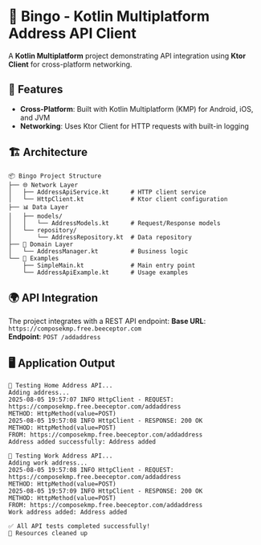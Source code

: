 # 🎯 Bingo - Kotlin Multiplatform Address API Client

A **Kotlin Multiplatform** project demonstrating API integration using **Ktor Client** for cross-platform networking.

## 🚀 Features

- **Cross-Platform**: Built with Kotlin Multiplatform (KMP) for Android, iOS, and JVM
- **Networking**: Uses Ktor Client for HTTP requests with built-in logging

## 🏗️ Architecture

```
📦 Bingo Project Structure
├── 🌐 Network Layer
│   ├── AddressApiService.kt      # HTTP client service
│   └── HttpClient.kt             # Ktor client configuration
├── 📊 Data Layer
│   ├── models/
│   │   └── AddressModels.kt      # Request/Response models
│   └── repository/
│       └── AddressRepository.kt  # Data repository
├── 🎯 Domain Layer
│   └── AddressManager.kt         # Business logic
└── 📱 Examples
    ├── SimpleMain.kt             # Main entry point
    └── AddressApiExample.kt      # Usage examples
```

## 🌍 API Integration

The project integrates with a REST API endpoint:
**Base URL**: `https://composekmp.free.beeceptor.com`  
**Endpoint**: `POST /addaddress`

## 🖥️ Application Output

```
📍 Testing Home Address API...
Adding address...
2025-08-05 19:57:07 INFO HttpClient - REQUEST: https://composekmp.free.beeceptor.com/addaddress
METHOD: HttpMethod(value=POST)
2025-08-05 19:57:08 INFO HttpClient - RESPONSE: 200 OK
METHOD: HttpMethod(value=POST)
FROM: https://composekmp.free.beeceptor.com/addaddress
Address added successfully: Address added

🏢 Testing Work Address API...
Adding work address...
2025-08-05 19:57:08 INFO HttpClient - REQUEST: https://composekmp.free.beeceptor.com/addaddress
METHOD: HttpMethod(value=POST)
2025-08-05 19:57:09 INFO HttpClient - RESPONSE: 200 OK
METHOD: HttpMethod(value=POST)
FROM: https://composekmp.free.beeceptor.com/addaddress
Work address added: Address added

✅ All API tests completed successfully!
🧹 Resources cleaned up
```
